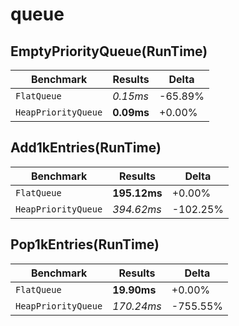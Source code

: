 # queue

## EmptyPriorityQueue(RunTime)

| Benchmark | Results | Delta |
| --------- | ------- | ----- |
| `FlatQueue` | *0.15ms* | -65.89% |
| `HeapPriorityQueue` | **0.09ms** | +0.00% |

## Add1kEntries(RunTime)

| Benchmark | Results | Delta |
| --------- | ------- | ----- |
| `FlatQueue` | **195.12ms** | +0.00% |
| `HeapPriorityQueue` | *394.62ms* | -102.25% |

## Pop1kEntries(RunTime)

| Benchmark | Results | Delta |
| --------- | ------- | ----- |
| `FlatQueue` | **19.90ms** | +0.00% |
| `HeapPriorityQueue` | *170.24ms* | -755.55% |
